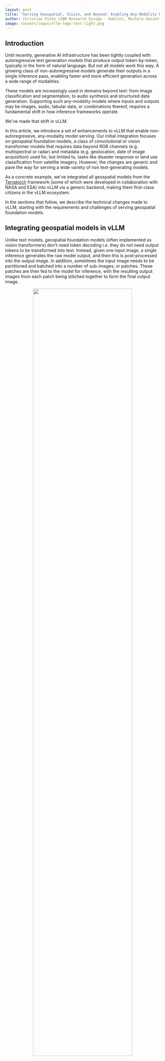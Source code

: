```yaml
---
layout: post
title: "Serving Geospatial, Vision, and Beyond: Enabling Any-Modality Models in vLLM"
author: Christian Pinto (IBM Research Europe - Dublin), Michele Gazzetti (IBM Research Europe - Dublin), Michael Johnston (IBM Research Europe - Dublin)
image: /assets/logos/vllm-logo-text-light.png
---
```

## Introduction

Until recently, generative AI infrastructure has been tightly coupled with autoregressive text generation models that produce output token-by-token, typically in the form of natural language. 
But not all models work this way. 
A growing class of non-autoregressive models generate their outputs in a single inference pass, enabling faster and more efficient generation across a wide range of modalities.

These models are increasingly used in domains beyond text: from image classification and segmentation, to audio synthesis and structured data generation. 
Supporting such any-modality models where inputs and outputs may be images, audio, tabular data, or combinations thereof, requires a fundamental shift in how inference frameworks operate.

We've made that shift in vLLM.

In this article, we introduce a set of enhancements to vLLM that enable non-autoregressive, any-modality model serving. 
Our initial integration focuses on geospatial foundation models, a class of convolutional or vision transformer models that requires data beyond RGB channels (e.g. multispectral or radar) and metadata (e.g. geolocation, date of image acquisition) used for, but limited to, tasks like disaster response or land use classification from satellite imagery. However, the changes are generic and pave the way for serving a wide variety of non text-generating models.

As a concrete example, we've integrated all geospatial models from the [Terratorch](https://github.com/IBM/terratorch) framework (some of which were developed in collaboration with NASA and ESA) into vLLM via a generic backend, making them first-class citizens in the vLLM ecosystem.

In the sections that follow, we describe the technical changes made to vLLM, starting with the requirements and challenges of serving geospatial foundation models.

## Integrating geospatial models in vLLM

Unlike text models, geospatial foundation models (often implemented as vision transformers) don’t need token decoding i.e. they do not need output tokens to be transformed into text.
Instead, given one input image, a single inference generates the raw model output, and then this is post-processed into the output image.
In addition, sometimes the input image needs to be partitioned and batched into a number of sub-images, or patches.
These patches are then fed to the model for inference, with the resulting output images from each patch being stitched together to form the final output image.

<p align="center">
<picture>
<img src="/assets/figures/beyond-text/models-diff.png" width="80%">
</picture>
</p>

Given these requirements, the obvious choice was to integrate geospatial foundation models in vLLM as pooling models.
In vLLM, pooling models allow extracting the raw model output via an identity pooler. 
Identity poolers do not apply any transformation to the data and return it as is - exactly what we need. 
For the input, we pre-process images into tensors that are then fed to vLLM for inference, exploiting the existing multimodal input capabilities of vLLM.

Since we wanted to support multiple geospatial foundation models out-of-the-box in vLLM we have also added a model implementation backend for TerraTorch models, following the same pattern as the backend for the HuggingFace Transformers library.

Getting this to work was no easy task, though. 
Enabling these model classes required changes to various parts of vLLM such as:

* adding support for attention free models
* improving support for models that do not require a tokenizer
* enabling processing of raw input data as opposed to the default multimodal input embeddings 
* extending the vLLM serving API.

## Meet IO Processor: Flexible Input/Output Handling for Any Model

So far so good! Well, this brings us only halfway towards our goal. 

With the above integration we can indeed serve geospatial foundation models -- though only in tensor-to-tensor format. 
Users still have to pre-process their image to a tensor format, before sending these tensors to the vLLM instance.
Similarly, post-processing of the raw tensor output has to happen outside vLLM. 
The impact: there is no endpoint that users can send an image to and get an image back. 

This problem existed because, before our changes, pre-processing of input data and post-processing of the model output was only partially supported in vLLM. 
Specifically, pre-processing of multi-modal input data was only possible via the processors available in the Transformers library. 
However, the transformers processors usually support only standard data types and do not handle more complex data formats such as `geotiff`, which are image files with enriched geospatial metadata. 
Also, on the output processing side vLLM only supported de-tokenization into text or the application of poolers to the model hidden states - no other output processing was possible. 

This is where the new IO Processor plugin framework we introduced comes in.
The IO Processor framework allows developers to customize how model inputs and outputs are pre- and post-processed, all within the same vLLM serving instance. 
Whether your model returns a string, a JSON object, an image tensor, or a custom data structure, an IO Processor can translate it into the desired format before returning it to the client.

<p align="center">
<picture>
<img src="/assets/figures/beyond-text/io-plugins-flow.png" width="70%">
</picture>
</p>

The IO Processor framework unlocks a new level of flexibility for vLLM users.
It means non-text models (e.g., image generators, image to segmentation mask, tabular to classification, etc.) can be served using standard vLLM infrastructure.
Via IO Processors users can plug in custom logic to transform or enrich outputs such as decoding model outputs into images, or formatting responses for downstream systems.
This maintains a unified serving stack, reducing operational complexity and improving maintainability.

### Using vLLM IO Processor plugins

Each IO Processor plugin implements a pre-defined [IO Processor interface](https://github.com/vllm-project/vllm/blob/main/vllm/plugins/io_processors/interface.py) and resides outside the vLLM source code tree. 
At installation time each plugin registers one or more entrypoints in the `vllm.io_processor_plugins` group. 
This allows vLLM to automatically discover and load plugins at engine initialization time. 

Using an IO Processor plugin is as easy as installing it in the same python environment with vLLM, and adding the `--io-processor-plugin <plugin_name>` parameter when starting the serving instance. 
Currently, one IO Processor plugin can be loaded for each vLLM instance.

Once the serving instance is started, pre- and post-processing is automatically applied to the model input and output when serving the `/pooling` endpoint.
At this stage, IO Processors are only available for pooling models, but in the future we expect other endpoints to be integrated too.

## Step-by-Step: Serving the Prithvi Model in vLLM

One example model class that can be served with vLLM using the Terratorch backend is [Prithvi for flood detection](https://huggingface.co/ibm-nasa-geospatial/Prithvi-EO-2.0-300M-TL-Sen1Floods11). A full plugin example for the Prithvi geospatial foundation model is available [here](https://github.com/christian-pinto/prithvi_io_processor_plugin).

### The Prithvi IO Processor plugin
To help the reader understand the flexibility of the IO Processor plugin approach, the below pseudo-code shows the main steps of the Prithvi IO Processor pre- and post-processing. What we want to highlight is the decoupling between the data specific transformations with the model inference data. This makes room for ideally any model and any input/output data type, or even multiple plugins applied to the same model output depending on the downstream task that consumes the data.

```python
def pre_process(request_data: dict):
    # Downloads geotiff
    # In this example the input image has 7 bands
    image_url = request_data["url"]
    image_obj = download_image(image_url)

    # Extract image data:
    # - pixel_values([n, 6, 512, 512])
    #   - 6 input bands R, G, B, +3 multi-spectral wavelenghts
    #   - n > 1 if the size of the input image is > [512, 512]
    # - metadata
    #   - GPS coordinates
    #   - date
    pixel_values, metadata = process_image(image_obj)

    # Process the image data into n vLLM prompts
    model_prompts = pixels_to_prompts(pixel_values)

    return model_prompts


def post_process(model_outputs: list[PoolingRequestOutput]):
    # Uses the previously extracted metadata to guarantee the output
    # contains the same georeferences and date.
    return image_object(model_outputs, metadata)
```

### Install the python requirements

Install terratorch (>=1.1rc3) and vLLM in your python environment. 
At the time of writing this article the changes required for replicating this example are not yet part of a vLLM release (current latest is v0.10.1.1) and we advise users to install the [latest code](https://docs.vllm.ai/en/latest/getting_started/installation/gpu.html#install-the-latest-code_1).

Download and install the IO Processor plugin for flood detection with Prithvi.

```bash
git clone git@github.com:christian-pinto/prithvi_io_processor_plugin.git
cd prithvi_io_processor_plugin
pip install .
```

This installs the `prithvi_to_tiff` plugin.

### Start a vLLM serving instance

Start a vLLM serving instance that loads the `prithvi_to_tiff` plugin and the Prithvi model for flood detection.

```bash
vllm serve \
    --model=ibm-nasa-geospatial/Prithvi-EO-2.0-300M-TL-Sen1Floods11 \
    --model-impl terratorch \
    --task embed --trust-remote-code \
    --skip-tokenizer-init --enforce-eager \
    --io-processor-plugin prithvi_to_tiff
```

Once the serving instance is fully up and running, it is ready to serve requests with the selected plugin. 
The below log entries confirm that your vLLM instance is up and running and that it is listening on port `8000`.

```bash
INFO: Starting vLLM API server 0 on http://0.0.0.0:8000
...
...
INFO: Started server process [409128]
INFO: Waiting for application startup.
INFO: Application startup complete.
```

### Send requests to the model
The below python script sends a request to the vLLM `/pooling` endpoint with a specific JSON payload where the `model` and `softmax` arguments are pre-defined, while the `data` field is defined by the user and depends on the plugin in use. 
>[!NOTE] 
>Setting the `softmax` field to `False` is required to ensure the plugin receives the raw model output.
In this case we send the input image to vLLM as a URL, and we request the response to be a geotiff image in base64 encoding. 
The script decodes the image and writes it to disk as a tiff (geotiff) file.

```python
import base64
import os
import requests

def main():
  image_url = "https://huggingface.co/christian-pinto/Prithvi-EO-2.0-300M-TL-VLLM/resolve/main/valencia_example_2024-10-26.tiff"
  server_endpoint = "http://localhost:8000/pooling"

  request_payload = {
      "data": {
          "data": image_url,
          "data_format": "url",
          "image_format": "tiff",
          "out_data_format": "b64_json",
      },
      "model": "ibm-nasa-geospatial/Prithvi-EO-2.0-300M-TL-Sen1Floods11",
      "softmax": False,
  }

  ret = requests.post(server_endpoint, json=request_payload)

  if ret.status_code == 200:
    response = ret.json()

    decoded_image = base64.b64decode(response["data"]["data"])

    out_path = os.path.join(os.getcwd(), "online_prediction.tiff")

    with open(out_path, "wb") as f:
        f.write(decoded_image)
  else:
    print(f"Response status_code: {ret.status_code}")
    print(f"Response reason:{ret.reason}")


if __name__ == "__main__":
    main()
```

Below is an example of the input and the expected output. 
The input image (left) is a satellite picture of Valencia, Spain during the 2024 flood. 
The output image (right) shows the areas predicted as flooded (in white) by the Prithvi model.

<p align="center">
<picture>
<img src="/assets/figures/beyond-text/prithvi-prediction.png" width="100%">
</picture>
</p>

## What’s Next

This is just the beginning. 
We plan to expand IO Processor plugins across more Terratorch models and modalities and beyond, making installation seamless.
Longer-term, we envision IO Processors powered vision-language systems, structured reasoning agents, and multi-modal pipelines, all served from the same vLLM stack. We're also excited to see how the community uses IO Processors to push the boundaries of what’s possible with vLLM. 

**Contributions, feedback, and ideas are always welcome!**

To get started, check out the IO Processor [documentation](https://docs.vllm.ai/en/latest/design/io_processor_plugins.html) and explore the [examples](https://github.com/vllm-project/vllm/tree/main/examples). 
More information on IBM's Terratorch is available [here](https://github.com/IBM/terratorch).

## Acknowledgement
We would like to thank the members of the vLLM community for their help with improving our contribution. In particular, we would like to thank [Maximilien Philippe Marie de Bayser](https://github.com/maxdebayser) (IBM Research Brazil) for his contributions to the IO Processor plugins framework, and [Cyrus Leung](https://github.com/DarkLight1337) (HKUST) for his support in shaping up the overall concept of extending vLLM beyond text generation. Finally, we would like to thank the Terratorch team at IBM, especially Paolo Fraccaro and Joao Lucas de Sousa Almeida, for their help with integrating the generic Terratorch backend in vLLM.
